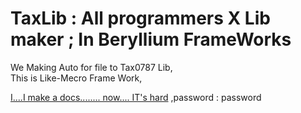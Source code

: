 # TaxLib : All programmers X Lib maker ; In Beryllium FrameWorks

We Making Auto for file to Tax0787 Lib,  
This is Like-Mecro Frame Work,

[I....I make a docs........ now.... IT's hard](https://taxos.tistory.com/entry/TaxLibFrameWorkDocuments)
,password : password